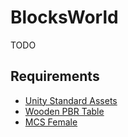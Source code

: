 # BlocksWorld
TODO

## Requirements
- [Unity Standard Assets](https://assetstore.unity.com/packages/essentials/asset-packs/standard-assets-32351)
- [Wooden PBR Table](https://assetstore.unity.com/packages/3d/props/wooden-pbr-table-112005)
- [MCS Female](https://assetstore.unity.com/packages/3d/characters/humanoids/mcs-female-45807)
